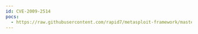 ```yaml
---
id: CVE-2009-2514
pocs:
  - https://raw.githubusercontent.com/rapid7/metasploit-framework/master/modules/auxiliary/dos/windows/browser/ms09_065_eot_integer.rb
---
```

